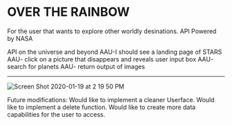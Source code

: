 # OVER THE RAINBOW

For the user that wants to explore other worldly desinations.
API Powered by NASA



API on the universe and beyond
AAU-I should see a landing page of STARS
AAU- click on a picture that disappears and reveals user input box
AAU- search for planets
AAU- return output of images
************************

![Screen Shot 2020-01-19 at 2 19 50 PM](https://user-images.githubusercontent.com/56314121/72689743-b1e7cd80-3ae2-11ea-9652-d2ff49c1dcd2.png)


Future modifications:
Would like to implement a cleaner Userface. 
Would like to implement a delete function.
Would like to create more data capabilities for the user to access. 